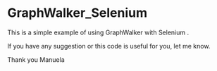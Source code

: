 # GraphWalker_Selenium

This is a simple example of using GraphWalker with Selenium .

If you have any suggestion or this code is useful for you, let me know.

Thank you
Manuela
